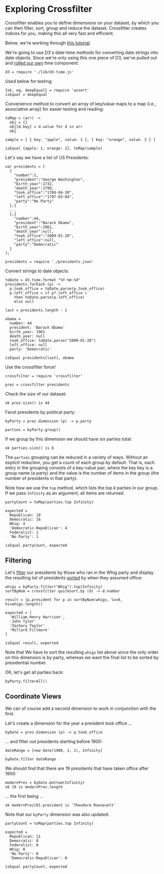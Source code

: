 # Exploring Crossfilter

Crossfilter enables you to define dimensions on your dataset, by which you can then filter, sort, group and reduce the dataset. Crossfilter creates indices for you, making this all very fast and efficient.

Below, we're working through [this tutorial](http://eng.wealthfront.com/2012/09/explore-your-multivariate-data-with-crossfilter.html).

We're going to use D3's date-time methods for converting date strings into date
objects.  Since we're only using this one piece of D3, we've pulled out and
[rolled our own](http://bl.ocks.org/7393907) time component:

    d3 = require './lib/d3-time.js'

Used below for testing:

    {ok, eq, deepEqual} = require 'assert'
    isEqual = deepEqual

Convenience method to convert an array of key/value maps to a map (i.e.,
associative array) for easier testing and reading:

    toMap = (arr) ->
      obj = {}
      obj[d.key] = d.value for d in arr
      obj

    sample = [ { key: "apple", value: 1 }, { key: "orange", value: 2 } ]

    isEqual {apple: 1, orange: 2}, toMap(sample)

Let's say we have a list of US Presidents:

```
var presidents = [
  {
    "number":1,
    "president":"George Washington",
    "birth_year":1732,
    "death_year":1799,
    "took_office":"1789-04-30",
    "left_office":"1797-03-04",
    "party":"No Party"
  },{
  ...
  },{
    "number":44,
    "president":"Barack Obama",
    "birth_year":1961,
    "death_year":null,
    "took_office":"2009-01-20",
    "left_office":null,
    "party":"Democratic"
  }
];
```

    presidents = require './presidents.json'

Convert strings to date objects.

    toDate = d3.time.format "%Y-%m-%d"
    presidents.forEach (p) -> 
      p.took_office = toDate.parse(p.took_office)
      p.left_office = if p?.left_office \
        then toDate.parse(p.left_office) 
        else null

    last = presidents.length - 1

    obama = 
      number: 44
      president: 'Barack Obama'
      birth_year: 1961
      death_year: null
      took_office: toDate.parse("2009-01-20")
      left_office: null
      party: 'Democratic'

    isEqual presidents[last], obama

Use the crossfilter force! 

    crossfilter = require 'crossfilter'

    prez = crossfilter presidents

Check the size of our dataset:

    ok prez.size() is 44

Facet presidents by political party:

    byParty = prez.dimension (p) -> p.party

    parties = byParty.group()

If we group by this dimension we should have six parties total:

    ok parties.size() is 6

The `parties` grouping can be reduced in a variety of ways. Without an
explicit reduction, you get a count of each group by default. That is, each entry in the grouping consists of a key-value pair, where the key key is a group name (a party) and the value is the number of items in the group (the number of presidents in that party).

Note how we use the `top` method, which lists the top *k* parties in our group.  If we pass `Infinity` as an argument, all items are returned.

    partyCount = toMap(parties.top Infinity)

    expected = 
      Republican: 18
      Democratic: 16
      Whig: 4
      'Democratic-Republican': 4
      Federalist: 1
      'No Party': 1

    isEqual partyCount, expected


## Filtering

Let's [filter](https://github.com/square/crossfilter/wiki/API-Reference#wiki-dimension_filter) our presidents by those who ran in the Whig party and display the resulting list of presidents [sorted](https://github.com/square/crossfilter/wiki/API-Reference#wiki-quicksort_by) by when they assumed office:

    whigs = byParty.filter("Whig").top(Infinity)
    sortByNum = crossfilter.quicksort.by (d) -> d.number

    result = (p.president for p in sortByNum(whigs, lo=0, hi=whigs.length))

    expected = [ 
      'William Henry Harrison',
      'John Tyler'
      'Zachary Taylor'
      'Millard Fillmore'
    ]

    isEqual result, expected

Note that We have to sort the resulting `whigs` list above since the only order on this dimension is by party, whereas we want the final list to be sorted by
presidential number.

OK, let's get all parties back:

    byParty.filterAll()


## Coordinate Views

We can of course add a second dimension to work in conjunction with the first.

Let's create a dimension for the year a president took office ...

    byDate = prez.dimension (p) -> p.took_office

... and filter out presidents starting before 1900:

    dateRange = [new Date(1900, 1, 1), Infinity]

    byDate.filter dateRange

We should find that there are 19 presidents that have taken office after 1900:

    modernPrez = byDate.bottom(Infinity)
    ok 19 is modernPrez.length

... the first being ...

    ok modernPrez[0].president is 'Theodore Roosevelt'

Note that our `byParty` dimension was also updated: 

    partyCount = toMap(parties.top Infinity)

    expected = 
      Republican: 11
      Democratic: 8
      Federalist: 0
      Whig: 0
      'No Party': 0
      'Democratic-Republican': 0

    isEqual partyCount, expected
